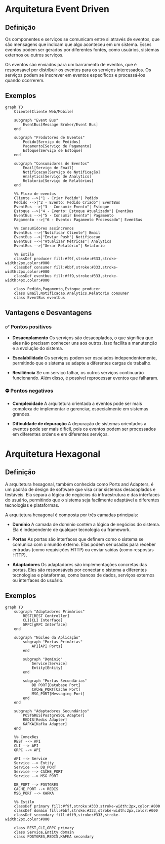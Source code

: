 # Arquitetura Event Driven

## Definição

Os componentes e serviços se comunicam entre si através de eventos, que são mensagens que indicam que algo aconteceu em um sistema. Esses eventos podem ser gerados por diferentes fontes, como usuários, sistemas externos ou outros serviços.

Os eventos são enviados para um barramento de eventos, que é responsável por distribuir os eventos para os serviços interessados. Os serviços podem se inscrever em eventos específicos e processá-los quando ocorrerem.

## Exemplos

```mermaid
graph TD
    Cliente[Cliente Web/Mobile]

    subgraph "Event Bus"
        EventBus[Message Broker/Event Bus]
    end

    subgraph "Produtores de Eventos"
        Pedido[Serviço de Pedidos]
        Pagamento[Serviço de Pagamento]
        Estoque[Serviço de Estoque]
    end

    subgraph "Consumidores de Eventos"
        Email[Serviço de Email]
        Notificacao[Serviço de Notificação]
        Analytics[Serviço de Analytics]
        Relatorio[Serviço de Relatórios]
    end

    %% Fluxo de eventos
    Cliente -->|"1 - Criar Pedido"| Pedido
    Pedido -->|"2 - Evento: Pedido Criado"| EventBus
    EventBus -->|"3 - Consumir Evento"| Estoque
    Estoque -->|"4 - Evento: Estoque Atualizado"| EventBus
    EventBus -->|"5 - Consumir Evento"| Pagamento
    Pagamento -->|"6 - Evento: Pagamento Processado"| EventBus

    %% Consumidores assíncronos
    EventBus -->|"Notificar Cliente"| Email
    EventBus -->|"Enviar Push"| Notificacao
    EventBus -->|"Atualizar Métricas"| Analytics
    EventBus -->|"Gerar Relatório"| Relatorio

    %% Estilo
    classDef producer fill:#f9f,stroke:#333,stroke-width:2px,color:#000
    classDef consumer fill:#bbf,stroke:#333,stroke-width:2px,color:#000
    classDef eventbus fill:#ff9,stroke:#333,stroke-width:4px,color:#000

    class Pedido,Pagamento,Estoque producer
    class Email,Notificacao,Analytics,Relatorio consumer
    class EventBus eventbus
```

## Vantagens e Desvantagens

### ✅ Pontos positivos

- **Desacoplamento**
  Os serviços são desacoplados, o que significa que eles não precisam conhecer uns aos outros. Isso facilita a manutenção e a evolução do sistema.

- **Escalabilidade**
  Os serviços podem ser escalados independentemente, permitindo que o sistema se adapte a diferentes cargas de trabalho.

- **Resiliência**
  Se um serviço falhar, os outros serviços continuarão funcionando. Além disso, é possível reprocessar eventos que falharam.

### ⛔ Pontos negativos

- **Complexidade**
  A arquitetura orientada a eventos pode ser mais complexa de implementar e gerenciar, especialmente em sistemas grandes.

- **Dificuldade de depuração**
  A depuração de sistemas orientados a eventos pode ser mais difícil, pois os eventos podem ser processados em diferentes ordens e em diferentes serviços.

# Arquitetura Hexagonal

## Definição

A arquitetura hexagonal, também conhecida como Ports and Adapters, é um padrão de design de software que visa criar sistemas desacoplados e testáveis. Ela separa a lógica de negócios da infraestrutura e das interfaces do usuário, permitindo que o sistema seja facilmente adaptável a diferentes tecnologias e plataformas.

A arquitetura hexagonal é composta por três camadas principais:

- **Domínio**
  A camada de domínio contém a lógica de negócios do sistema. Ela é independente de qualquer tecnologia ou framework.

- **Portas**
    As portas são interfaces que definem como o sistema se comunica com o mundo externo. Elas podem ser usadas para receber entradas (como requisições HTTP) ou enviar saídas (como respostas HTTP).

- **Adaptadores**
    Os adaptadores são implementações concretas das portas. Eles são responsáveis por conectar o sistema a diferentes tecnologias e plataformas, como bancos de dados, serviços externos ou interfaces do usuário.

## Exemplos

```mermaid
graph TD
    subgraph "Adaptadores Primários"
        REST[REST Controller]
        CLI[CLI Interface]
        GRPC[gRPC Interface]
    end

    subgraph "Núcleo da Aplicação"
        subgraph "Portas Primárias"
            API[API Ports]
        end

        subgraph "Domínio"
            Service[Service]
            Entity[Entity]
        end

        subgraph "Portas Secundárias"
            DB_PORT[Database Port]
            CACHE_PORT[Cache Port]
            MSG_PORT[Messaging Port]
        end
    end

    subgraph "Adaptadores Secundários"
        POSTGRES[PostgreSQL Adapter]
        REDIS[Redis Adapter]
        KAFKA[Kafka Adapter]
    end

    %% Conexões
    REST --> API
    CLI --> API
    GRPC --> API

    API --> Service
    Service --> Entity
    Service --> DB_PORT
    Service --> CACHE_PORT
    Service --> MSG_PORT

    DB_PORT --> POSTGRES
    CACHE_PORT --> REDIS
    MSG_PORT --> KAFKA

    %% Estilo
    classDef primary fill:#f9f,stroke:#333,stroke-width:2px,color:#000
    classDef domain fill:#bbf,stroke:#333,stroke-width:2px,color:#000
    classDef secondary fill:#ff9,stroke:#333,stroke-width:2px,color:#000

    class REST,CLI,GRPC primary
    class Service,Entity domain
    class POSTGRES,REDIS,KAFKA secondary
```
